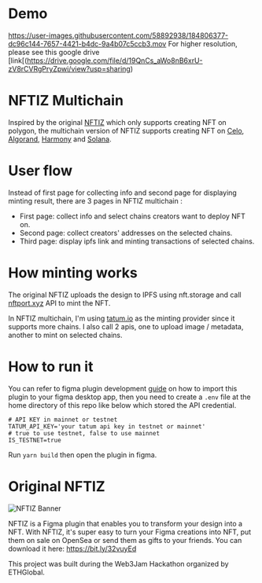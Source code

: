 # Demo
https://user-images.githubusercontent.com/58892938/184806377-dc96c144-7657-4421-b4dc-9a4b07c5ccb3.mov
For higher resolution, please see this google drive [link[(https://drive.google.com/file/d/19QnCs_aWo8nB6xrU-zV8rCVRgPryZpwi/view?usp=sharing)

# NFTIZ Multichain
Inspired by the original [NFTIZ](https://nftiz-app.xyz/) which only supports creating NFT on polygon, the multichain version of NFTIZ supports creating NFT on [Celo](https://celo.org/), [Algorand](https://www.algorand.com/), [Harmony](https://www.harmony.one/) and [Solana](https://solana.com/).

# User flow
Instead of first page for collecting info and second page for displaying minting result, there are 3 pages in NFTIZ multichain :
- First page: collect info and select chains creators want to deploy NFT on.
- Second page: collect creators' addresses on the selected chains.
- Third page: display ipfs link and minting transactions of selected chains.

# How minting works
The original NFTIZ uploads the design to IPFS using nft.storage and call [nftport.xyz](https://www.nftport.xyz/) API to mint the NFT.

In NFTIZ multichain, I'm using [tatum.io](https://tatum.io/) as the minting provider since it supports more chains. I also call 2 apis, one to upload image / metadata, another to mint on selected chains.

# How to run it
You can refer to figma plugin development [guide](https://www.figma.com/plugin-docs/setup) on how to import this plugin to your figma desktop app, then you need to create a `.env` file at the home directory of this repo like below which stored the API credential.
```
# API KEY in mainnet or testnet
TATUM_API_KEY='your tatum api key in testnet or mainnet'
# true to use testnet, false to use mainnet
IS_TESTNET=true
``` 

Run `yarn build` then open the plugin in figma.

# Original NFTIZ
![NFTIZ Banner](https://ipfs.io/ipfs/bafkreidwzlz3zmlupwz33yuctmrrfwqmwgcturpz7xttdsomy4skrivel4)

NFTIZ is a Figma plugin that enables you to transform your design into a NFT. With NFTIZ, it's super easy to turn your Figma creations into NFT, put them on sale on OpenSea or send them as gifts to your friends.
You can download it here: https://bit.ly/32vuyEd

This project was built during the Web3Jam Hackathon organized by ETHGlobal.
